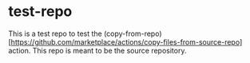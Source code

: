 # test-repo

This is a test repo to test the (copy-from-repo)[https://github.com/marketplace/actions/copy-files-from-source-repo] action.
This repo is meant to be the source repository.
